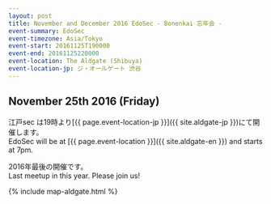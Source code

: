 ```yaml
---
layout: post
title: November and December 2016 EdoSec - Bonenkai 忘年会 -
event-summary: EdoSec
event-timezone: Asia/Tokyo
event-start: 20161125T190000
event-end: 20161125220000
event-location: The Aldgate (Shibuya)
event-location-jp: ジ・オールゲート 渋谷 
---
```

<p></p>
<h2>November 25th 2016 (Friday)</h2>

江戸sec は19時より[{{ page.event-location-jp }}]({{ site.aldgate-jp }})にて開催します。<br>
EdoSec will be at [{{ page.event-location }}]({{ site.aldgate-en }}) and starts at 7pm.<br>
<p></p>
2016年最後の開催です。<br>
Last meetup in this year. Please join us!<br>
<p></p>
{% include map-aldgate.html %}
